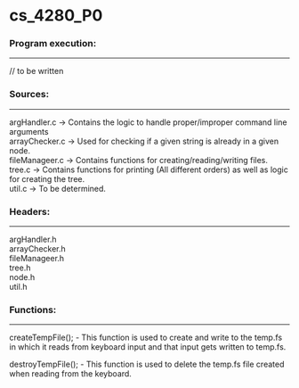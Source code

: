 # cs_4280_P0

### Program execution:
***
// to be written <br/>

### Sources:
***
argHandler.c -> Contains the logic to handle proper/improper command line arguments <br/>
arrayChecker.c -> Used for checking if a given string is already in a given node. <br/>
fileManageer.c -> Contains functions for creating/reading/writing files. <br/>
tree.c -> Contains functions for printing (All different orders) as well as logic for creating the tree. <br/>
util.c -> To be determined.

### Headers:
***
argHandler.h <br/>
arrayChecker.h <br/>
fileManageer.h <br/>
tree.h <br/>
node.h <br/>
util.h <br/>
### Functions:
  ***
 createTempFile();  - This function is used to create and write to the temp.fs in which it reads from keyboard input and that input gets written to temp.fs. <br/>
 
destroyTempFile();  - This function is used to delete the temp.fs file created when reading from the keyboard. <br/>
